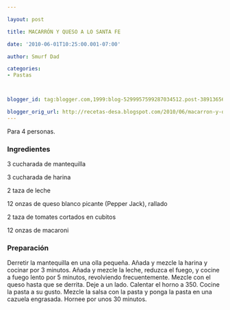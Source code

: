 ```yaml
---

layout: post

title: MACARRÓN Y QUESO A LO SANTA FE

date: '2010-06-01T10:25:00.001-07:00'

author: Smurf Dad

categories:
- Pastas



blogger_id: tag:blogger.com,1999:blog-5299957599287034512.post-38913656512403819

blogger_orig_url: http://recetas-desa.blogspot.com/2010/06/macarron-y-queso-lo-santa-fe.html
---
```


Para 4 personas.

<h3>Ingredientes</h3>

3 cucharada de mantequilla

3 cucharada de harina

2 taza de leche

12 onzas de queso blanco picante (Pepper Jack), rallado

2 taza de tomates cortados en cubitos

12 onzas de macaroni

<h3>Preparación</h3>

Derretir la mantequilla en una olla pequeña. Añada y mezcle la harina y cocinar por 3 minutos. Añada y mezcle la leche, reduzca el fuego, y cocine a fuego lento por 5 minutos, revolviendo frecuentemente. Mezcle con el queso hasta que se derrita. Deje a un lado. Calentar el horno a 350. Cocine la pasta a su gusto. Mezcle la salsa con la pasta y ponga la pasta en una cazuela engrasada. Hornee por unos 30 minutos.